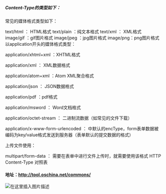 ##### Content-Type的类型如下：

常见的媒体格式类型如下：

text/html ： HTML格式
text/plain ：纯文本格式
text/xml ： XML格式
image/gif ：gif图片格式
image/jpeg ：jpg图片格式
image/png：png图片格式
以application开头的媒体格式类型：

application/xhtml+xml ：XHTML格式

application/xml ： XML数据格式

application/atom+xml ：Atom XML聚合格式

application/json ： JSON数据格式

application/pdf ：pdf格式

application/msword ： Word文档格式

application/octet-stream ： 二进制流数据（如常见的文件下载）

application/x-www-form-urlencoded ： 中默认的encType，form表单数据被编码为key/value格式发送到服务器（表单默认的提交数据的格式）

上传文件使用：

multipart/form-data ： 需要在表单中进行文件上传时，就需要使用该格式
HTTP Content-Type 对照表

#### 地址：http://tool.oschina.net/commons/

![在这里插入图片描述](https://img-blog.csdnimg.cn/20190523114714643.png?x-oss-process=image/watermark,type_ZmFuZ3poZW5naGVpdGk,shadow_10,text_aHR0cHM6Ly9ibG9nLmNzZG4ubmV0L3FxXzI0MTQ3MDUx,size_16,color_FFFFFF,t_70)
